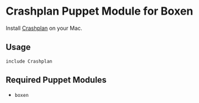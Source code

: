 # Crashplan Puppet Module for Boxen

Install [Crashplan](http://www.crashplan.com/) on your Mac.

## Usage

```puppet
include Crashplan
```

## Required Puppet Modules

* `boxen`
